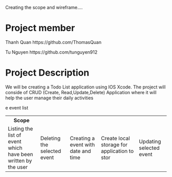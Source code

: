Creating the scope and wireframe....
<h1> Project member </h1>
<p>  Thanh Quan https://github.com/ThomasQuan </p>
<p> Tu Nguyen https://github.com/tunguyen912 </p>
<h1> Project Description </h1>
<p> We will be creating a Todo List application using IOS Xcode. The project will conside of CRUD (Create, Read,Update,Delete) Application where it will help the user manage their daily activities  </p>
<p>  </p>
<tb>
<table>
  <tr>
    <th>Scope</th>
  </tr>
  <tr>
    <td>Listing the list of event which have been written by the user</td>
    <td>Deleting the selected event</td>
    <td>Creating a event with date and time</td>
        <td>Create local storage for application to stor    <td>Updating selected event</td>
e event list</td>

  </tr>

</table>
